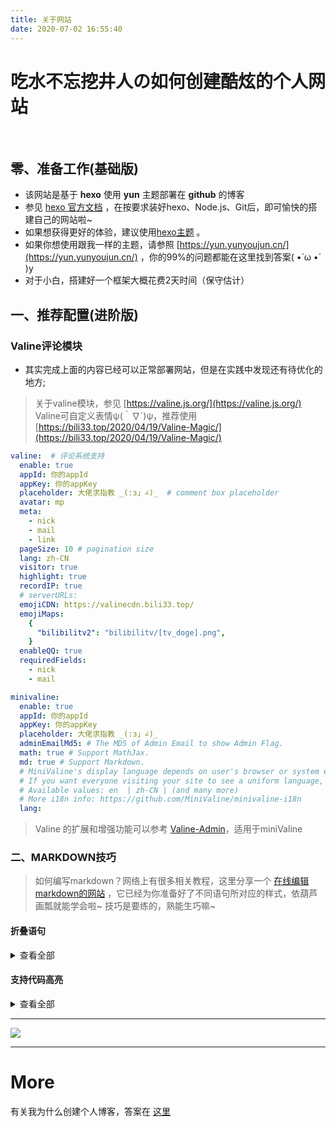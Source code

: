 ```yaml
---
title: 关于网站
date: 2020-07-02 16:55:40
---
```

# 吃水不忘挖井人の如何创建酷炫的个人网站

<br />

## 零、准备工作(基础版)
* 该网站是基于 **hexo** 使用 **yun** 主题部署在 **github** 的博客
* 参见 [hexo 官方文档](https://hexo.bootcss.com/docs/) ，在按要求装好hexo、Node.js、Git后，即可愉快的搭建自己的网站啦~
* 如果想获得更好的体验，建议使用[hexo主题](https://yun.yunyoujun.cn/) 。
* 如果你想使用跟我一样的主题，请参照 [https://yun.yunyoujun.cn/](https://yun.yunyoujun.cn/) ，你的99%的问题都能在这里找到答案( •̀ ω •́ )y
* 对于小白，搭建好一个框架大概花费2天时间（保守估计）

## 一、推荐配置(进阶版)
### Valine评论模块
* 其实完成上面的内容已经可以正常部署网站，但是在实践中发现还有待优化的地方;
> 关于valine模块，参见 [https://valine.js.org/](https://valine.js.org/) 
> Valine可自定义表情ψ(｀∇´)ψ，推荐使用 [https://bili33.top/2020/04/19/Valine-Magic/](https://bili33.top/2020/04/19/Valine-Magic/)
```yaml
valine:  # 评论系统支持  
  enable: true
  appId: 你的appId
  appKey: 你的appKey
  placeholder: 大佬求指教 _(:з」∠)_  # comment box placeholder
  avatar: mp
  meta:
    - nick
    - mail
    - link
  pageSize: 10 # pagination size
  lang: zh-CN
  visitor: true
  highlight: true
  recordIP: true
  # serverURLs:
  emojiCDN: https://valinecdn.bili33.top/
  emojiMaps:
    {
      "bilibilitv2": "bilibilitv/[tv_doge].png",
    }
  enableQQ: true
  requiredFields:
    - nick
    - mail
```
```yaml
minivaline:
  enable: true
  appId: 你的appId
  appKey: 你的appKey
  placeholder: 大佬求指教 _(:з」∠)_
  adminEmailMd5: # The MD5 of Admin Email to show Admin Flag.
  math: true # Support MathJax.
  md: true # Support Markdown.
  # MiniValine's display language depends on user's browser or system environment
  # If you want everyone visiting your site to see a uniform language, you can set a force language value
  # Available values: en  | zh-CN | (and many more)
  # More i18n info: https://github.com/MiniValine/minivaline-i18n
  lang:
```
> Valine 的扩展和增强功能可以参考 [Valine-Admin](https://github.com/DesertsP/Valine-Admin)，适用于miniValine

### 二、MARKDOWN技巧
> 如何编写markdown？网络上有很多相关教程，这里分享一个 [在线编辑markdown的网站](http://www.mdeditor.com/) ，它已经为你准备好了不同语句所对应的样式，依葫芦画瓢就能学会啦~
> 技巧是要练的，熟能生巧嘛~
#### 折叠语句

<details><summary>查看全部</summary>

```html
<details><summary>查看全部</summary>

markdown的正文与标签之间要空行
同理，上标签的上方与下标签的下方也要空行

<details><summary>禁止套娃</summary>

禁止禁止套娃<(￣ c￣)y▂ξ

</details>

</details>
```

</details>

#### 支持代码高亮

<details><summary>查看全部</summary>

| language	| key |
| ---------|------|
| 1C  |	1c |
| ActionScript	| actionscript|
| Apache	| apache|
| AppleScript	| applescript|
| AsciiDoc	| asciidoc|
| AspectJ	| asciidoc|
| AutoHotkey	|autohotkey|
| AVR Assembler	|avrasm|
| Axapta	|axapta|
| Bash|	bash|
| BrainFuck	|brainfuck|
| Cap’n Proto	|capnproto|
| Clojure REPL	|clojure|
| Clojure	|clojure|
| CMake	|cmake|
| CoffeeScript	|coffeescript|
| C++	|cpp|
| C#	|cs|
| CSS	|css|
| D	|d|
| Dart	|d|
| Delphi	|delphi|
| Diff	|diff|
| Django	|django|
| DOS.bat	|dos|
| Dust	|dust|
| Elixir	|elixir|
| ERB(Embedded Ruby)	|erb|
| Erlang REPL	|erlang-repl|
| Erlang	|erlang|
| FIX	|fix|
| F#	|fsharp|
| G-code(ISO 6983)	|gcode|
| Gherkin	|gherkin|
| GLSL	|glsl|
| Go	|go|
| Gradle	|gradle|
| Groovy	|groovy|
| Haml|	haml|
| Handlebars	|handlebars|
| Haskell	|haskell|
| Haxe	|haxe|
| HTML	|html|
| HTTP	|http|
| Ini file	|ini|
| Java	|java|
| JavaScript	|javascript|
| JSON	|json|
| Lasso	|lasso|
| Less	|less|
| Lisp	|lisp|
| LiveCode	|livecodeserver|
| LiveScript	|livescript|
| Lua	|lua|
| Makefile	|makefile|
| Markdown	|markdown|
| Mathematica	|mathematica|
| Matlab	|matlab|
| MEL (Maya Embedded Language)	|mel|
| Mercury	|mercury|
| Mizar|	mizar|
| Monkey	|monkey|
| Nginx	|nginx|
| Nimrod	|nimrod|
| Nix	|nix|
| NSIS	|nsis|
| Objective C	|objectivec|
| OCaml	|ocaml|
| Oxygene	|oxygene|
| Parser 3	|parser3|
| Perl	|perl|
| PHP	|php| 
| PowerShell	|powershell|
| Processing	|processing|
| Python’s profiler output	|profile|
| Protocol Buffers	|protobuf|
| Puppet	|puppet|
| Python	|python|
| Q	|q|
| R	|r|
| RenderMan RIB	|rib|
| Roboconf	|roboconf|
| RenderMan RSL	|rsl|
| Ruby	|ruby|
| Oracle Rules Language	|ruleslanguage|
| Rust	|rust|
| Scala	|scala|
| Scheme	|scheme|
| Scilab	|scilab|
| SCSS	|scss|
| Smali|	smali|
| SmallTalk	|smalltalk|
| SML	|sml|
| SQL	|sql|
| Stata|	stata|
| STEP Part21(ISO 10303-21)	|step21|
| Stylus	|stylus|
| Swift|swift|
| Tcl	|tcl|
| Tex	|tex|
| text	|text/plain|
| Thrift	|thrift|
| Twig	|twig|
| TypeScript	|typescript|
| Vala	|vala|
| VB.NET	|vbnet|
| VBScript in HTML	|vbscript-html|
| VBScript	|vbscript|
| Verilog	|verilog|
| VHDL	|vhdl|
| Vim Script	|vim|
| Intel x86 Assembly	|x86asm|
| XL	|xl|
| XML	|xml|
| YAML	|yml|

</details>

---

![](https://cdn.jsdelivr.net/gh/Sknp1006/cdn@master/img/anime/tobecontinued.jpg)

---
# More
有关我为什么创建个人博客，答案在 [这里](https://sknplz.xyz/about/) 